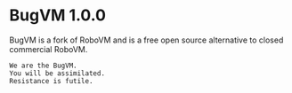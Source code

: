# BugVM 1.0.0

BugVM is a fork of RoboVM and is a free open source alternative to closed commercial RoboVM.


```
We are the BugVM.
You will be assimilated.
Resistance is futile.
```
